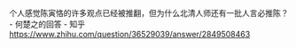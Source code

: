 个人感觉陈寅恪的许多观点已经被推翻，但为什么北清人师还有一批人言必推陈？ - 何楚之的回答 - 知乎
https://www.zhihu.com/question/36529039/answer/2849508463

